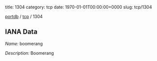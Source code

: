 title: 1304
category: tcp
date: 1970-01-01T00:00:00+0000
slug: tcp/1304

[portdb](/) / [tcp](/category/tcp.html) / 1304


## IANA Data

_Name:_ boomerang

_Description:_ Boomerang


